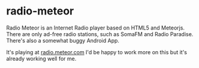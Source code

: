 radio-meteor
============

Radio Meteor is an Internet Radio player based on HTML5 and Meteorjs.
There are only ad-free radio stations, such as SomaFM and Radio Paradise.
There's also a somewhat buggy Android App.

It's playing at [radio.meteor.com](http://radio.meteor.com/)
I'd be happy to work more on this but it's already working well for me.

